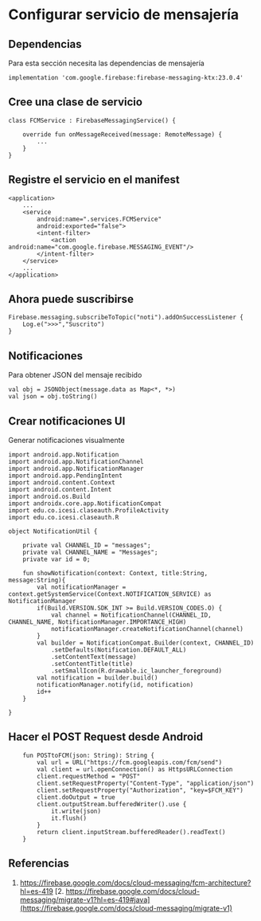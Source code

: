 # Configurar servicio de mensajería

## Dependencias

Para esta sección necesita las dependencias de mensajería
```
implementation 'com.google.firebase:firebase-messaging-ktx:23.0.4'
```

## Cree una clase de servicio
```
class FCMService : FirebaseMessagingService() {

    override fun onMessageReceived(message: RemoteMessage) {
        ...
    }
}
```

## Registre el servicio en el manifest
```
<application>
    ...
    <service
        android:name=".services.FCMService"
        android:exported="false">
        <intent-filter>
            <action android:name="com.google.firebase.MESSAGING_EVENT"/>
        </intent-filter>
    </service>
    ...
</application>
```


## Ahora puede suscribirse
```
Firebase.messaging.subscribeToTopic("noti").addOnSuccessListener {
    Log.e(">>>","Suscrito")
}
```

## Notificaciones
Para obtener JSON del mensaje recibido
```
val obj = JSONObject(message.data as Map<*, *>)
val json = obj.toString()
```

## Crear notificaciones UI
Generar notificaciones visualmente
```
import android.app.Notification
import android.app.NotificationChannel
import android.app.NotificationManager
import android.app.PendingIntent
import android.content.Context
import android.content.Intent
import android.os.Build
import androidx.core.app.NotificationCompat
import edu.co.icesi.claseauth.ProfileActivity
import edu.co.icesi.claseauth.R

object NotificationUtil {

    private val CHANNEL_ID = "messages";
    private val CHANNEL_NAME = "Messages";
    private var id = 0;

    fun showNotification(context: Context, title:String, message:String){
        val notificationManager = context.getSystemService(Context.NOTIFICATION_SERVICE) as NotificationManager
        if(Build.VERSION.SDK_INT >= Build.VERSION_CODES.O) {
            val channel = NotificationChannel(CHANNEL_ID, CHANNEL_NAME, NotificationManager.IMPORTANCE_HIGH)
            notificationManager.createNotificationChannel(channel)
        }
        val builder = NotificationCompat.Builder(context, CHANNEL_ID)
            .setDefaults(Notification.DEFAULT_ALL)
            .setContentText(message)
            .setContentTitle(title)
            .setSmallIcon(R.drawable.ic_launcher_foreground)
        val notification = builder.build()
        notificationManager.notify(id, notification)
        id++
    }

}
```

## Hacer el POST Request desde Android

```
    fun POSTtoFCM(json: String): String {
        val url = URL("https://fcm.googleapis.com/fcm/send")
        val client = url.openConnection() as HttpsURLConnection
        client.requestMethod = "POST"
        client.setRequestProperty("Content-Type", "application/json")
        client.setRequestProperty("Authorization", "key=$FCM_KEY")
        client.doOutput = true
        client.outputStream.bufferedWriter().use {
            it.write(json)
            it.flush()
        }
        return client.inputStream.bufferedReader().readText()
    }
```


## Referencias
1. https://firebase.google.com/docs/cloud-messaging/fcm-architecture?hl=es-419
[2. https://firebase.google.com/docs/cloud-messaging/migrate-v1?hl=es-419#java](https://firebase.google.com/docs/cloud-messaging/migrate-v1)

